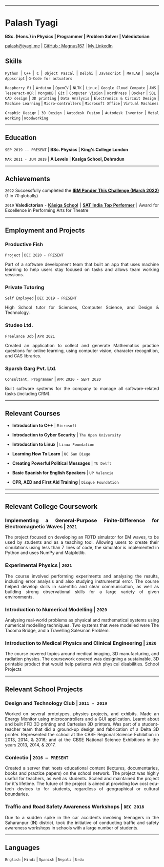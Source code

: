 <div style="text-align: justify">

-------------------------------
# Palash Tyagi
**BSc. (Hons.) in Physics | Programmer | Problem Solver | Valedictorian**

<div id="webaddress">
<a href="palash@tyagi.me">palash@tyagi.me</a>
| <a href="https://github.com/Magnus167">GitHub : Magnus167</a>
| <a href="https://www.linkedin.com/in/palash-tyagi-207795191/">My LinkedIn</a>
</div>


## Skills

`Python` &#124; `C++` &#124; `C` &#124; `Object Pascal` &#124; `Delphi` &#124; `Javascript` &#124; `MATLAB` &#124; `Google Appscript` &#124; `G-Code for actuators`

`Raspberry Pi` &#124; `Arduino` &#124; `OpenCV` &#124; `NLTK` &#124; `Linux` &#124; `Google Cloud Compute` &#124; `AWS` &#124; `Tesseract-OCR` &#124; `MongoDB` &#124; `Git` &#124; `Computer Vision` &#124; `WordPress` &#124; `Docker` &#124; `SQL` &#124; `CAD design` &#124; `3D printing` &#124; `Data Analysis` &#124; `Electronics & Circuit Design` &#124; `Machine Learning` &#124; `Micro-controllers` &#124; `Microsoft Office` &#124; `Virtual Machines`

`Graphic Design` &#124; `3D Design` &#124; `Autodesk Fusion` &#124; `Autodesk Inventor` &#124; `Metal Working` &#124; `Woodworking`


-------------------------------

## Education

`SEP 2019 -- PRESENT` | __BSc. Physics__ |
__King's College London__

`MAR 2011 - JUN 2019` | __A Levels__ |
__Kasiga School, Dehradun__


-------------------------------

## Achievements
`2022`  Successfully completed the [**IBM Ponder This Challenge (March 2022)**](https://research.ibm.com/haifa/ponderthis/challenges/March2022.html) (1 in 70 globally)

`2019`
**Valedictorian** - [**Kāsiga School**](https://www.kasigaschool.com/) | 
[**SAT India Top Performer**](https://satsuite.collegeboard.org/) | 
Award for Excellence in Performing Arts for Theatre 

-------------------------------

## Employment and Projects

<!-- ## Productive Fish | `DEC 2020 - PRESENT` -->

### **Productive Fish**
`Project` | `DEC 2020 - PRESENT`

Part of a software development team that built an app that uses machine learning to help users stay focused on tasks and allows team working sessions.

### **Private Tutoring** 
`Self Employed` | `DEC 2019 - PRESENT`


High School tutor for Sciences, Computer Science, and Design & Technology.


### **Studeo Ltd.**
`Freelance Job` | `APR 2021`

Created an application to collect and generate Mathematics practice questions for online learning, using computer vision, character recognition, and CAS libraries.


### **Sparsh Garg Pvt. Ltd.**
`Consultant, Programmer` | `APR 2020 - SEPT 2020`

Built software systems for the company to manage all software-related tasks (including CRM).

-------------------------------

## Relevant Courses 
-  **Introduction to C++** | `Microsoft`

- **Introduction to Cyber Security** | `The Open University`

- **Introduction to Linux** | `Linux Foundation`

- **Learning How To Learn** | `UC San Diego`

- **Creating Powerful Political Messages** | `TU Delft`

- **Basic Spanish for English Speakers** | `UP Valencia`

- **CPR, AED and First Aid Training** | `Disque Foundation`


-------------------------------
-------------------------------
## Relevant College Coursework

### **Implementing a General-Purpose Finite-Difference for Electromagnetic Waves** | `2021`

The project focused on developing an FDTD simulator for EM waves, to be used by students and as a teaching tool. Allowing users to create their simulations using less than 7 lines of code, the simulator is implemented in Python and uses NumPy and Matplotlib.


### **Experimental Physics** | `2021`

The course involved performing experiments and analysing the results, including error analysis and also studying
instrumental error. The course helped develop skills in scientific and clear communication, as well as building strong
observational skills for a large variety of given environments.

### **Introduction to Numerical Modelling** | `2020`

Analysing real-world problems as physical and mathematical systems using numerical modelling techniques. Two
systems that were modelled were The Tacoma Bridge, and a Travelling Salesman Problem.

### **Introduction to Medical Physics and Clinical Engineering** | `2020`

The course covered topics around medical imaging, 3D manufacturing, and radiation physics. The coursework
covered was designing a sustainable, 3D printable product that would help patients with physical disabilities.
School Projects

-------------------------------
## Relevant School Projects

### **Design and Technology Club** | `2011 - 2019`

Worked on several prototypes, physics projects, and exhibits. Made an Energy Monitor using microcontrollers and a
GUI application. Learnt about and built FFD 3D printing and Cartesian 3D printers. Was part of a student-teacher
team that did a ground-up design and fabrication of a Delta 3D printer. Represented the school at the CBSE Regional
Science Exhibition in 2013, 2014, & 2016; and at the CBSE National Science Exhibitions in the years 2013, 2014, & 2017.

### **Conlectio** | `2016 – PRESENT`

Created a server that hosts educational content (lectures, documentaries, books and practice papers) on the school
network. The project was highly useful for teachers, as well as students. Scaled and maintained the project for it's lifetime. The
future of the project is aimed at providing low cost edu-tech devices to for students, regardless of geographical or cultural boundaries.

### **Traffic and Road Safety Awareness Workshops** | `DEC 2018`

Due to a sudden spike in the car accidents involving teenagers in the Saharanpur (IN) district, took the initiative of
conducting traffic and safety awareness workshops in schools with a large number of students.


-------------------------------
## Languages 

`English` | `Hindi` | `Spanish` | `Nepali` | `Urdu` 
</div>